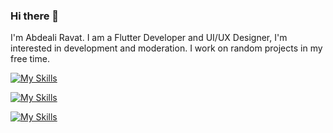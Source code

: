 ### Hi there 👋

I'm Abdeali Ravat. I am a Flutter Developer and UI/UX Designer,  I'm interested in development and moderation. I work on random projects in my free time.

[![My Skills](https://skillicons.dev/icons?i=flutter,dart,androidstudio,vscode,firebase&theme=dark)](https://skillicons.dev)

[![My Skills](https://skillicons.dev/icons?i=html,css,git,github&theme=dark)](https://skillicons.dev)

[![My Skills](https://skillicons.dev/icons?i=figma,ps,ai&theme=dark)](https://skillicons.dev)

